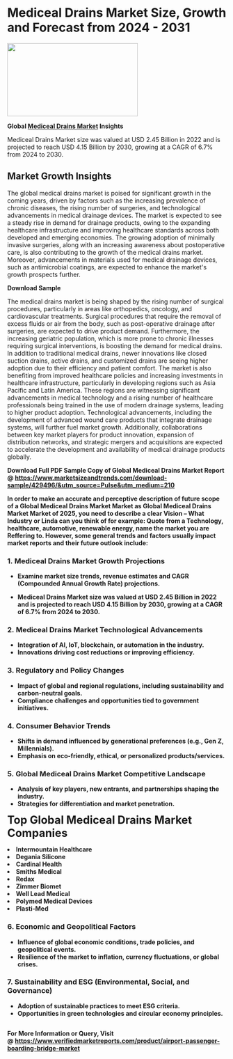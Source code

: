 <H1>Mediceal Drains Market Size, Growth and Forecast from 2024 - 2031</H1><img class="aligncenter size-medium wp-image-584254" src="https://thirdeyenews.in/wp-content/uploads/2024/09/Global-Market-Research-300x168.jpeg" alt="" width="300" height="168" /><p><strong>Global&nbsp;<a href="https://www.marketsizeandtrends.com/download-sample/429496/&amp;utm_source=Pulse&amp;utm_medium=210">Mediceal Drains Market</a> Insights</strong></p><p>Mediceal Drains Market size was valued at USD 2.45 Billion in 2022 and is projected to reach USD 4.15 Billion by 2030, growing at a CAGR of 6.7% from 2024 to 2030.</p><p><h2>Market Growth Insights</h2> <p>The global medical drains market is poised for significant growth in the coming years, driven by factors such as the increasing prevalence of chronic diseases, the rising number of surgeries, and technological advancements in medical drainage devices. The market is expected to see a steady rise in demand for drainage products, owing to the expanding healthcare infrastructure and improving healthcare standards across both developed and emerging economies. The growing adoption of minimally invasive surgeries, along with an increasing awareness about postoperative care, is also contributing to the growth of the medical drains market. Moreover, advancements in materials used for medical drainage devices, such as antimicrobial coatings, are expected to enhance the market's growth prospects further.</p> <p><strong>Download Sample</strong></p> <p>The medical drains market is being shaped by the rising number of surgical procedures, particularly in areas like orthopedics, oncology, and cardiovascular treatments. Surgical procedures that require the removal of excess fluids or air from the body, such as post-operative drainage after surgeries, are expected to drive product demand. Furthermore, the increasing geriatric population, which is more prone to chronic illnesses requiring surgical interventions, is boosting the demand for medical drains. In addition to traditional medical drains, newer innovations like closed suction drains, active drains, and customized drains are seeing higher adoption due to their efficiency and patient comfort. The market is also benefiting from improved healthcare policies and increasing investments in healthcare infrastructure, particularly in developing regions such as Asia Pacific and Latin America. These regions are witnessing significant advancements in medical technology and a rising number of healthcare professionals being trained in the use of modern drainage systems, leading to higher product adoption. Technological advancements, including the development of advanced wound care products that integrate drainage systems, will further fuel market growth. Additionally, collaborations between key market players for product innovation, expansion of distribution networks, and strategic mergers and acquisitions are expected to accelerate the development and availability of medical drainage products globally.</p> <p><strong></p><p><span class=""><strong>Download Full PDF Sample Copy of Global Mediceal Drains Market Report</strong> @ <a href="https://www.marketsizeandtrends.com/download-sample/429496/&amp;utm_source=Pulse&amp;utm_medium=210" target="_blank">https://www.marketsizeandtrends.com/download-sample/429496/&amp;utm_source=Pulse&amp;utm_medium=210</a></span></p><p>In order to make an accurate and perceptive description of future scope of a Global&nbsp;Mediceal Drains Market Market as Global&nbsp;Mediceal Drains Market Market of 2025, you need to describe a clear Vision &ndash; What Industry or Linda can you think of for example: Quote from a Technology, healthcare, automotive, renewable energy, name the market you are Reffering to. However, some general trends and factors usually impact market reports and their future outlook include:</p><h3>1.&nbsp;<strong>Mediceal Drains Market Growth Projections</strong></h3><ul><li>Examine market size trends, revenue estimates and CAGR (Compounded Annual Growth Rate) projections.</li><li><p>Mediceal Drains Market size was valued at USD 2.45 Billion in 2022 and is projected to reach USD 4.15 Billion by 2030, growing at a CAGR of 6.7% from 2024 to 2030.</p></li></ul><h3>2.&nbsp;<strong>Mediceal Drains Market Technological Advancements</strong></h3><ul><li>Integration of AI, IoT, blockchain, or automation in the industry.</li><li>Innovations driving cost reductions or improving efficiency.</li></ul><h3>3.&nbsp;<strong>Regulatory and Policy Changes</strong></h3><ul><li>Impact of global and regional regulations, including sustainability and carbon-neutral goals.</li><li>Compliance challenges and opportunities tied to government initiatives.</li></ul><h3>4.&nbsp;<strong>Consumer Behavior Trends</strong></h3><ul><li>Shifts in demand influenced by generational preferences (e.g., Gen Z, Millennials).</li><li>Emphasis on eco-friendly, ethical, or personalized products/services.</li></ul><h3>5.&nbsp;<strong>Global Mediceal Drains Market Competitive Landscape</strong></h3><ul><li>Analysis of key players, new entrants, and partnerships shaping the industry.</li><li>Strategies for differentiation and market penetration.</li></ul><p data-pm-slice="1 1 []"><span style="color: inherit; font-family: inherit; font-size: 25px;">Top Global Mediceal Drains Market Companies</span></p><div class="" data-test-id=""><p><li>Intermountain Healthcare</li><li> Degania Silicone</li><li> Cardinal Health</li><li> Smiths Medical</li><li> Redax</li><li> Zimmer Biomet</li><li> Well Lead Medical</li><li> Polymed Medical Devices</li><li> Plasti-Med</li></p></div><h3>6.&nbsp;<strong>Economic and Geopolitical Factors</strong></h3><ul><li>Influence of global economic conditions, trade policies, and geopolitical events.</li><li>Resilience of the market to inflation, currency fluctuations, or global crises.</li></ul><h3>7.&nbsp;<strong>Sustainability and ESG (Environmental, Social, and Governance)</strong></h3><ul><li>Adoption of sustainable practices to meet ESG criteria.</li><li>Opportunities in green technologies and circular economy principles.</li></ul><h2><strong style="font-size: 14px;">For More Information or Query, Visit @&nbsp;</strong><a style="background-color: #ffffff; font-size: 14px;" href="https://www.marketsizeandtrends.com/report/mediceal-drains-market/" target="_blank">https://www.verifiedmarketreports.com/product/airport-passenger-boarding-bridge-market</a></h2>

